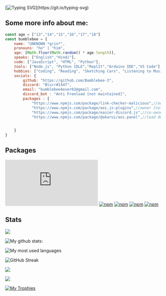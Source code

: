 [![Typing SVG](https://readme-typing-svg.herokuapp.com?font=ALGERIAN&pause=1000&color=F78900&width=435&lines=Hey%2C+I'm+Bumblebee!;I+am+a+code+enthusiast;+and+a+car+and+music+lover...)](https://git.io/typing-svg)
## Some more info about me:

```js
const age = ["13","14","15","16","17","18"]
const bumblebee = {
    name: "UNKNOWN *grin*",
    pronouns: "he" | "him",
    age: [Math.floor(Math.random() * age.length)],
    speaks: ["English","Hindi"],
    code: ["JavaScript", "HTML", "Python"],
    tools: ["Node.js", "Python IDLE","ReplIt","Arduino IDE","VS Code"],
    hobbies: ["Coding", "Reading", "Sketching Cars", "Listening to Music"],
    socials: {
        github: "https://github.com/Bumblebee-3",
        discord: "Blurr#1447",
        email: "bumblebee4ever02@gmail.com",
        discord_bot : "Anti Freeload [not maintained]",
        packages : {
            "https://www.npmjs.com/package/link-checker-malicious",//owner
            "https://www.npmjs.com/package/aoi.js-plugins",//owner [not maintained!]
            "https://www.npmjs.com/package/easier-discord.js",//co-owner
            "https://www.npmjs.com/package/@akarui/aoi.panel",//lead dev

            
    }
}
```
## Packages
[![npm](https://img.shields.io/npm/v/easier-discord.js?color=orange&logo=npm&style=flat-square&label=easier-discord.js)](https://www.npmjs.com/package/easier-discord.js)
[![npm](https://img.shields.io/npm/v/aoi.js-plugins?color=orange&logo=npm&style=flat-square&label=aoi.js-plugins)](https://www.npmjs.com/package/aoi.js-plugins)
[![npm](https://img.shields.io/npm/v/aoi.js-panel?color=orange&logo=npm&style=flat-square&label=aoi.js-panel)](https://www.npmjs.com/package/aoi.js-panel)
[![npm](https://img.shields.io/npm/v/@akarui/aoi.panel?color=orange&logo=npm&style=flat-square&label=@akarui/aoi.panel)](https://www.npmjs.com/package/@akarui/aoi.panel)
[![npm](https://img.shields.io/npm/v/link-checker-malicious?color=orange&logo=npm&style=flat-square&label=link-checker-malicious)](https://www.npmjs.com/package/link-checker-malicious)


## Stats
![](https://komarev.com/ghpvc/?username=Bumblebee-3&color=orange)


![My github stats:](https://github-readme-stats.vercel.app/api?username=Bumblebee-3&&show_icons=true&theme=gruvbox&count_private=true)

<img alt="My most used languages" src="https://github-readme-stats.vercel.app/api/top-langs/?username=Bumblebee-3&theme=gruvbox&langs_count=8&layout=compact"/>

![GitHub Streak](http://github-readme-streak-stats.herokuapp.com?user=Bumblebee-3&theme=gruvbox&date_format=j%20M%5B%20Y%5D)

![](https://github-profile-summary-cards.vercel.app/api/cards/profile-details?username=Bumblebee-3&theme=gruvbox)

![](http://github-profile-summary-cards.vercel.app/api/cards/productive-time?username=Bumblebee-3&theme=gruvbox&utcOffset=8)

[![My Trophies](https://github-profile-trophy.vercel.app/?username=Bumblebee-3&theme=gruvbox)](https://github.com/ryo-ma/github-profile-trophy)
